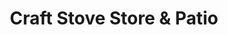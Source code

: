 ---
title: "Craft Stove Store & Patio"
url: /taylors/craft-stove-store-and-patio/
shop: interior decoration
---
